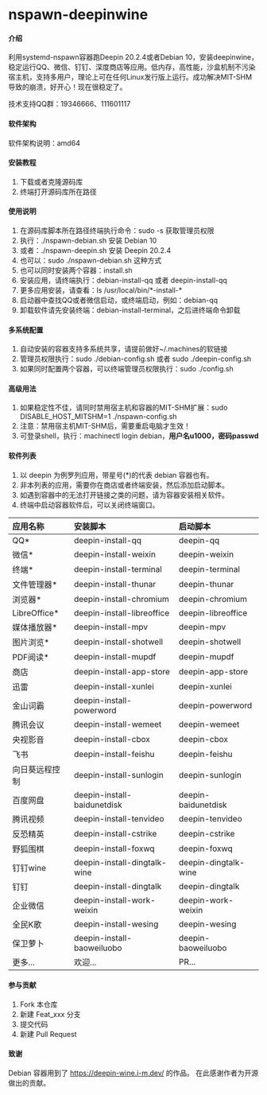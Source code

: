 # nspawn-deepinwine

#### 介绍
利用systemd-nspawn容器跑Deepin 20.2.4或者Debian 10，安装deepinwine，稳定运行QQ、微信、钉钉、深度商店等应用。低内存，高性能，沙盒机制不污染宿主机，支持多用户，理论上可在任何Linux发行版上运行。成功解决MIT-SHM导致的崩溃，好开心！现在很稳定了。

<p>技术支持QQ群：19346666、111601117</p>

#### 软件架构
软件架构说明：amd64


#### 安装教程

1.  下载或者克隆源码库
2.  终端打开源码库所在路径

#### 使用说明

1.  在源码库脚本所在路径终端执行命令：sudo -s 获取管理员权限
2.  执行：./nspawn-debian.sh 安装 Debian 10
3.  或者：./nspawn-deepin.sh 安装 Deepin 20.2.4
4.  也可以：sudo ./nspawn-debian.sh 这种方式
5.  也可以同时安装两个容器：install.sh
6.  安装应用，请终端执行：debian-install-qq 或者 deepin-install-qq
7.  更多应用安装，请查看：ls /usr/local/bin/\*-install-\*
8.  启动器中查找QQ或者微信启动，或终端启动，例如：debian-qq
9.  卸载软件请先安装终端：debian-install-terminal，之后进终端命令卸载

#### 多系统配置
1.  自动安装的容器支持多系统共享，请提前做好~/.machines的软链接
2.  管理员权限执行：sudo ./debian-config.sh 或者 sudo ./deepin-config.sh
3.  如果同时配置两个容器，可以终端管理员权限执行：sudo ./config.sh

#### 高级用法
1.  如果稳定性不佳，请同时禁用宿主机和容器的MIT-SHM扩展：sudo DISABLE_HOST_MITSHM=1 ./nspawn-config.sh
2.  注意：禁用宿主机MIT-SHM后，需要重启电脑才生效！
3.  可登录shell，执行：machinectl login debian，<b>用户名u1000，密码passwd</b>

#### 软件列表
1.  以 deepin 为例罗列应用，带星号(*)的代表 debian 容器也有。
2.  非本列表的应用，需要你在商店或者终端安装，然后添加启动脚本。
3.  如遇到容器中的无法打开链接之类的问题，请为容器安装相关软件。
4.  终端中启动容器软件后，可以关闭终端窗口。

| 应用名称      | 安装脚本                     | 启动脚本                  |
| :---        | :----                       | :----                    |
| QQ*         | deepin-install-qq           | deepin-qq                |
| 微信*        | deepin-install-weixin       | deepin-weixin            |
| 终端*        | deepin-install-terminal     | deepin-terminal          |
| 文件管理器*   | deepin-install-thunar       | deepin-thunar            |
| 浏览器*      | deepin-install-chromium     | deepin-chromium          |
| LibreOffice*| deepin-install-libreoffice  | deepin-libreoffice       |
| 媒体播放器*   | deepin-install-mpv          | deepin-mpv               |
| 图片浏览*     | deepin-install-shotwell     | deepin-shotwell          |
| PDF阅读*     | deepin-install-mupdf        | deepin-mupdf             |
| 商店         | deepin-install-app-store    | deepin-app-store         |
| 迅雷         | deepin-install-xunlei       | deepin-xunlei            |
| 金山词霸      | deepin-install-powerword    | deepin-powerword         |
| 腾讯会议      | deepin-install-wemeet       | deepin-wemeet            |
| 央视影音      | deepin-install-cbox         | deepin-cbox              |
| 飞书         | deepin-install-feishu       | deepin-feishu            |
| 向日葵远程控制 | deepin-install-sunlogin     | deepin-sunlogin          |
| 百度网盘      | deepin-install-baidunetdisk | deepin-baidunetdisk      |
| 腾讯视频      | deepin-install-tenvideo     | deepin-tenvideo          |
| 反恐精英      | deepin-install-cstrike      | deepin-cstrike           |
| 野狐围棋      | deepin-install-foxwq        | deepin-foxwq             |
| 钉钉wine     | deepin-install-dingtalk-wine | deepin-dingtalk-wine    |
| 钉钉         | deepin-install-dingtalk     | deepin-dingtalk          |
| 企业微信      | deepin-install-work-weixin  | deepin-work-weixin       |
| 全民K歌      | deepin-install-wesing       | deepin-wesing            |
| 保卫萝卜      | deepin-install-baoweiluobo  | deepin-baoweiluobo       |
| 更多...      | 欢迎...                      | PR...                    |

#### 参与贡献

1.  Fork 本仓库
2.  新建 Feat_xxx 分支
3.  提交代码
4.  新建 Pull Request

#### 致谢
Debian 容器用到了 https://deepin-wine.i-m.dev/ 的作品。
在此感谢作者为开源做出的贡献。
